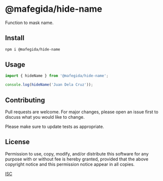 # @mafegida/hide-name

Function to mask name.

## Install

```bash
npm i @mafegida/hide-name
```

## Usage

```js
import { hideName } from '@mafegida/hide-name';

console.log(hideName('Juan Dela Cruz'));
```

## Contributing

Pull requests are welcome. For major changes, please open an issue first
to discuss what you would like to change.

Please make sure to update tests as appropriate.

## License

Permission to use, copy, modify, and/or distribute this software for any purpose with or without fee is hereby granted, provided that the above copyright notice and this permission notice appear in all copies.

[ISC](https://opensource.org/license/isc-license-txt)